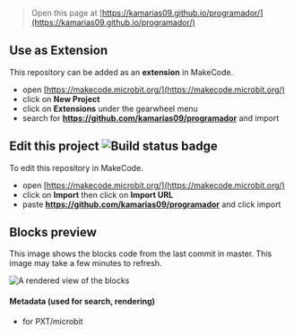 
> Open this page at [https://kamarias09.github.io/programador/](https://kamarias09.github.io/programador/)

## Use as Extension

This repository can be added as an **extension** in MakeCode.

* open [https://makecode.microbit.org/](https://makecode.microbit.org/)
* click on **New Project**
* click on **Extensions** under the gearwheel menu
* search for **https://github.com/kamarias09/programador** and import

## Edit this project ![Build status badge](https://github.com/kamarias09/programador/workflows/MakeCode/badge.svg)

To edit this repository in MakeCode.

* open [https://makecode.microbit.org/](https://makecode.microbit.org/)
* click on **Import** then click on **Import URL**
* paste **https://github.com/kamarias09/programador** and click import

## Blocks preview

This image shows the blocks code from the last commit in master.
This image may take a few minutes to refresh.

![A rendered view of the blocks](https://github.com/kamarias09/programador/raw/master/.github/makecode/blocks.png)

#### Metadata (used for search, rendering)

* for PXT/microbit
<script src="https://makecode.com/gh-pages-embed.js"></script><script>makeCodeRender("{{ site.makecode.home_url }}", "{{ site.github.owner_name }}/{{ site.github.repository_name }}");</script>

